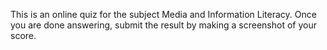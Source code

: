 This is an online quiz for the subject Media and Information Literacy. Once you are done answering, submit the result by making a screenshot of your score. 
